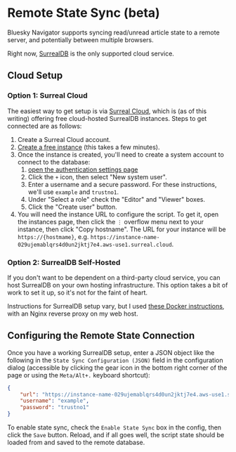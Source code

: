 Remote State Sync (beta)
========================

Bluesky Navigator supports syncing read/unread article state to a remote server,
and potentially between multiple browsers.

Right now, [SurrealDB](https://surrealdb.com/) is the only supported cloud
service.

## Cloud Setup

### Option 1: Surreal Cloud

The easiest way to get setup is via [Surreal
Cloud](https://surrealist.app/cloud), which is (as of this writing) offering
free cloud-hosted SurrealDB instances. Steps to get connected are as follows:

1. Create a Surreal Cloud account.
2. [Create a free instance](https://surrealist.app/cloud/provision) (this takes
   a few minutes).
3. Once the instance is created, you'll need to create a system account to
   connect to the database:
   1. [open the authentication settings
   page](https://surrealist.app/authentication)
   2. Click the `+` icon, then select "New system user".
   3. Enter a username and a secure password. For these instructions, we'll use
      `example` and `trustno1`.
   4. Under "Select a role" check the "Editor" and "Viewer" boxes.
   5. Click the "Create user" button.
4. You will need the instance URL to configure the script. To get it, open the
   instances page, then click the `⋮` overflow menu next to your instance, then
   click "Copy hostname". The URL for your instance will be
   `https://{hostmame}`, e.g.
   `https://instance-name-029ujemablqrs4d0un2jktj7e4.aws-use1.surreal.cloud`.

### Option 2: SurrealDB Self-Hosted

If you don't want to be dependent on a third-party cloud service, you can host
SurrealDB on your own hosting infrastructure. This option takes a bit of work to
set it up, so it's not for the faint of heart.

Instructions for SurrealDB setup vary, but I used [these Docker
instructions](https://surrealdb.com/docs/surrealdb/installation/running/docker),
with an Nginx reverse proxy on my web host.

## Configuring the Remote State Connection

Once you have a working SurrealDB setup, enter a JSON object like the
following in the `State Sync Configuration (JSON)` field in the configuration
dialog (accessible by clicking the gear icon in the bottom right corner of the
page or using the `Meta/Alt+.` keyboard shortcut):

```json
{
    "url": "https://instance-name-029ujemablqrs4d0un2jktj7e4.aws-use1.surreal.cloud",
    "username": "example",
    "password": "trustno1"
}
```

To enable state sync, check the `Enable State Sync` box in the config, then
click the `Save` button. Reload, and if all goes well, the script state should
be loaded from and saved to the remote database.
